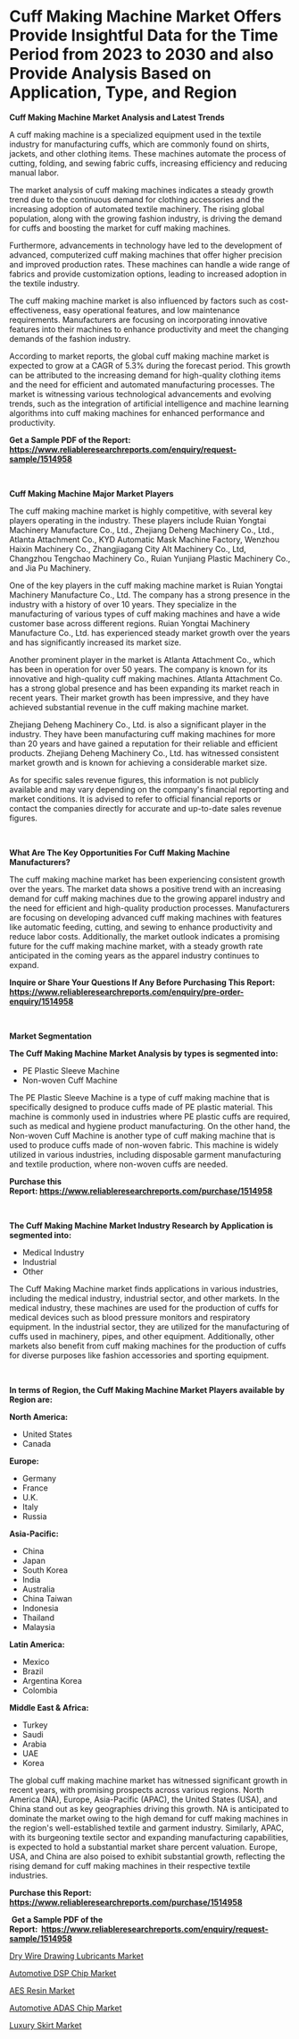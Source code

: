 <p><h1>Cuff Making Machine Market Offers Provide Insightful Data for the Time Period from 2023 to 2030 and also Provide Analysis Based on Application, Type, and Region</h1></p><p><strong>Cuff Making Machine Market Analysis and Latest Trends</strong></p>
<p><p>A cuff making machine is a specialized equipment used in the textile industry for manufacturing cuffs, which are commonly found on shirts, jackets, and other clothing items. These machines automate the process of cutting, folding, and sewing fabric cuffs, increasing efficiency and reducing manual labor.</p><p>The market analysis of cuff making machines indicates a steady growth trend due to the continuous demand for clothing accessories and the increasing adoption of automated textile machinery. The rising global population, along with the growing fashion industry, is driving the demand for cuffs and boosting the market for cuff making machines.</p><p>Furthermore, advancements in technology have led to the development of advanced, computerized cuff making machines that offer higher precision and improved production rates. These machines can handle a wide range of fabrics and provide customization options, leading to increased adoption in the textile industry.</p><p>The cuff making machine market is also influenced by factors such as cost-effectiveness, easy operational features, and low maintenance requirements. Manufacturers are focusing on incorporating innovative features into their machines to enhance productivity and meet the changing demands of the fashion industry.</p><p>According to market reports, the global cuff making machine market is expected to grow at a CAGR of 5.3% during the forecast period. This growth can be attributed to the increasing demand for high-quality clothing items and the need for efficient and automated manufacturing processes. The market is witnessing various technological advancements and evolving trends, such as the integration of artificial intelligence and machine learning algorithms into cuff making machines for enhanced performance and productivity.</p></p>
<p><strong>Get a Sample PDF of the Report:&nbsp; <a href="https://www.reliableresearchreports.com/enquiry/request-sample/1514958">https://www.reliableresearchreports.com/enquiry/request-sample/1514958</a></strong></p>
<p>&nbsp;</p>
<p><strong>Cuff Making Machine Major Market Players</strong></p>
<p><p>The cuff making machine market is highly competitive, with several key players operating in the industry. These players include Ruian Yongtai Machinery Manufacture Co., Ltd., Zhejiang Deheng Machinery Co., Ltd., Atlanta Attachment Co., KYD Automatic Mask Machine Factory, Wenzhou Haixin Machinery Co., Zhangjiagang City Alt Machinery Co., Ltd, Changzhou Tengchao Machinery Co., Ruian Yunjiang Plastic Machinery Co., and Jia Pu Machinery.</p><p>One of the key players in the cuff making machine market is Ruian Yongtai Machinery Manufacture Co., Ltd. The company has a strong presence in the industry with a history of over 10 years. They specialize in the manufacturing of various types of cuff making machines and have a wide customer base across different regions. Ruian Yongtai Machinery Manufacture Co., Ltd. has experienced steady market growth over the years and has significantly increased its market size.</p><p>Another prominent player in the market is Atlanta Attachment Co., which has been in operation for over 50 years. The company is known for its innovative and high-quality cuff making machines. Atlanta Attachment Co. has a strong global presence and has been expanding its market reach in recent years. Their market growth has been impressive, and they have achieved substantial revenue in the cuff making machine market.</p><p>Zhejiang Deheng Machinery Co., Ltd. is also a significant player in the industry. They have been manufacturing cuff making machines for more than 20 years and have gained a reputation for their reliable and efficient products. Zhejiang Deheng Machinery Co., Ltd. has witnessed consistent market growth and is known for achieving a considerable market size.</p><p>As for specific sales revenue figures, this information is not publicly available and may vary depending on the company's financial reporting and market conditions. It is advised to refer to official financial reports or contact the companies directly for accurate and up-to-date sales revenue figures.</p></p>
<p>&nbsp;</p>
<p><strong>What Are The Key Opportunities For Cuff Making Machine Manufacturers?</strong></p>
<p><p>The cuff making machine market has been experiencing consistent growth over the years. The market data shows a positive trend with an increasing demand for cuff making machines due to the growing apparel industry and the need for efficient and high-quality production processes. Manufacturers are focusing on developing advanced cuff making machines with features like automatic feeding, cutting, and sewing to enhance productivity and reduce labor costs. Additionally, the market outlook indicates a promising future for the cuff making machine market, with a steady growth rate anticipated in the coming years as the apparel industry continues to expand.</p></p>
<p><strong>Inquire or Share Your Questions If Any Before Purchasing This Report: <a href="https://www.reliableresearchreports.com/enquiry/pre-order-enquiry/1514958">https://www.reliableresearchreports.com/enquiry/pre-order-enquiry/1514958</a></strong></p>
<p>&nbsp;</p>
<p><strong>Market Segmentation</strong></p>
<p><strong>The Cuff Making Machine Market Analysis by types is segmented into:</strong></p>
<p><ul><li>PE Plastic Sleeve Machine</li><li>Non-woven Cuff Machine</li></ul></p>
<p><p>The PE Plastic Sleeve Machine is a type of cuff making machine that is specifically designed to produce cuffs made of PE plastic material. This machine is commonly used in industries where PE plastic cuffs are required, such as medical and hygiene product manufacturing. On the other hand, the Non-woven Cuff Machine is another type of cuff making machine that is used to produce cuffs made of non-woven fabric. This machine is widely utilized in various industries, including disposable garment manufacturing and textile production, where non-woven cuffs are needed.</p></p>
<p><strong>Purchase this Report:&nbsp;<a href="https://www.reliableresearchreports.com/purchase/1514958">https://www.reliableresearchreports.com/purchase/1514958</a></strong></p>
<p>&nbsp;</p>
<p><strong>The Cuff Making Machine Market Industry Research by Application is segmented into:</strong></p>
<p><ul><li>Medical Industry</li><li>Industrial</li><li>Other</li></ul></p>
<p><p>The Cuff Making Machine market finds applications in various industries, including the medical industry, industrial sector, and other markets. In the medical industry, these machines are used for the production of cuffs for medical devices such as blood pressure monitors and respiratory equipment. In the industrial sector, they are utilized for the manufacturing of cuffs used in machinery, pipes, and other equipment. Additionally, other markets also benefit from cuff making machines for the production of cuffs for diverse purposes like fashion accessories and sporting equipment.</p></p>
<p>&nbsp;</p>
<p><strong>In terms of Region, the Cuff Making Machine Market Players available by Region are:</strong></p>
<p>
    <p> <strong> North America: </strong>
        <ul>
            <li>United States</li>
            <li>Canada</li>
        </ul>
        </p> 
    <p> <strong> Europe: </strong>
        <ul>
            <li>Germany</li>
            <li>France</li>
            <li>U.K.</li>
            <li>Italy</li>
            <li>Russia</li>
        </ul>
        </p> 
    <p> <strong> Asia-Pacific: </strong>
        <ul>
            <li>China</li>
            <li>Japan</li>
            <li>South Korea</li>
            <li>India</li>
            <li>Australia</li>
            <li>China Taiwan</li>
            <li>Indonesia</li>
            <li>Thailand</li>
            <li>Malaysia</li>
        </ul>
        </p> 
    <p> <strong> Latin America: </strong>
        <ul>
            <li>Mexico</li>
            <li>Brazil</li>
            <li>Argentina Korea</li>
            <li>Colombia</li>
        </ul>
        </p> 
    <p> <strong> Middle East & Africa: </strong>
        <ul>
            <li>Turkey</li>
            <li>Saudi</li>
            <li>Arabia</li>
            <li>UAE</li>
            <li>Korea</li>
        </ul>
    </p>
    </p>
<p><p>The global cuff making machine market has witnessed significant growth in recent years, with promising prospects across various regions. North America (NA), Europe, Asia-Pacific (APAC), the United States (USA), and China stand out as key geographies driving this growth. NA is anticipated to dominate the market owing to the high demand for cuff making machines in the region's well-established textile and garment industry. Similarly, APAC, with its burgeoning textile sector and expanding manufacturing capabilities, is expected to hold a substantial market share percent valuation. Europe, USA, and China are also poised to exhibit substantial growth, reflecting the rising demand for cuff making machines in their respective textile industries.</p></p>
<p><strong>Purchase this Report: <a href="https://www.reliableresearchreports.com/purchase/1514958">https://www.reliableresearchreports.com/purchase/1514958</a></strong></p>
<p>&nbsp;<strong>Get a Sample PDF of the Report:&nbsp;&nbsp;<a href="https://www.reliableresearchreports.com/enquiry/request-sample/1514958">https://www.reliableresearchreports.com/enquiry/request-sample/1514958</a></strong></p>
<p><strong></strong></p>
<p><p><a href="https://medium.com/@kyliemorgan1913/dry-wire-drawing-lubricants-market-size-market-outlook-and-market-forecast-2023-to-2030-33345d197d52">Dry Wire Drawing Lubricants Market</a></p><p><a href="https://github.com/gaydyna/Market-Research-Report-List-1/blob/main/automotive-dsp-chip-market.md">Automotive DSP Chip Market</a></p><p><a href="https://medium.com/@kejsioni/decoding-aes-resin-market-metrics-market-share-trends-and-growth-patterns-49448449961a">AES Resin Market</a></p><p><a href="https://github.com/tamvrosiya/Market-Research-Report-List-1/blob/main/automotive-adas-chip-market.md">Automotive ADAS Chip Market</a></p><p><a href="https://www.linkedin.com/pulse/decoding-luxury-skirt-market-deep-dive-latest-trends-segmentation-xbqac/">Luxury Skirt Market</a></p></p>